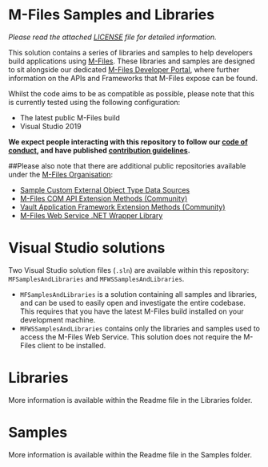 # M-Files Samples and Libraries

*Please read the attached [LICENSE](LICENSE.md) file for detailed information.*

This solution contains a series of libraries and samples to help developers build applications using [M-Files](http://www.m-files.com).  These libraries and samples are designed to sit alongside our dedicated [M-Files Developer Portal](http://developer.m-files.com), where further information on the APIs and Frameworks that M-Files expose can be found.

Whilst the code aims to be as compatible as possible, please note that this is currently tested using the following configuration:

* The latest public M-Files build
* Visual Studio 2019

**We expect people interacting with this repository to follow our [code of conduct](CODE_OF_CONDUCT.md), and have published [contribution guidelines](CONTRIBUTING.md).**

##Please also note that there are additional public repositories available under the [M-Files Organisation](https://github.com/M-Files/):

* [Sample Custom External Object Type Data Sources](https://github.com/M-Files/Samples.CustomExternalObjectTypeDataSources)
* [M-Files COM API Extension Methods (Community)](https://github.com/M-Files/COMAPI.Extensions.Community)
* [Vault Application Framework Extension Methods (Community)](https://github.com/M-Files/VAF.Extensions.Community)
* [M-Files Web Service .NET Wrapper Library](https://github.com/M-Files/Libraries.MFWSClient)

# Visual Studio solutions

Two Visual Studio solution files (`.sln`) are available within this repository: `MFSamplesAndLibraries` and `MFWSSamplesAndLibraries`.

* `MFSamplesAndLibraries` is a solution containing all samples and libraries, and can be used to easily open and investigate the entire codebase.  This requires that you have the latest M-Files build installed on your development machine.
* `MFWSSamplesAndLibraries` contains only the libraries and samples used to access the M-Files Web Service.  This solution does not require the M-Files client to be installed.

# Libraries

More information is available within the Readme file in the Libraries folder.

# Samples

More information is available within the Readme file in the Samples folder.